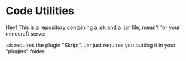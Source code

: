 # Code Utilities
Hey! This is a repository containing a .sk and a .jar file, mean't for your minecraft server

.sk requires the plugin "Skript".
.jar just requires you putting it in your "plugins" folder.
